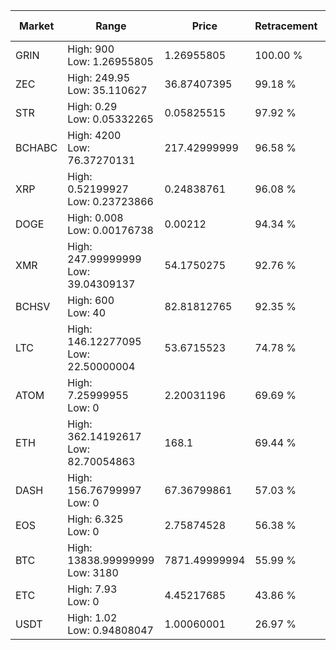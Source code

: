 | Market | Range | Price| Retracement | Doubles to 50% |
| --- | --- | --- | --- | --- |
| GRIN | High: 900<br />Low: 1.26955805 | 1.26955805 | 100.00 % | 354.95 |
| ZEC | High: 249.95<br />Low: 35.110627 | 36.87407395 | 99.18 % | 3.87 |
| STR | High: 0.29<br />Low: 0.05332265 | 0.05825515 | 97.92 % | 2.95 |
| BCHABC | High: 4200<br />Low: 76.37270131 | 217.42999999 | 96.58 % | 9.83 |
| XRP | High: 0.52199927<br />Low: 0.23723866 | 0.24838761 | 96.08 % | 1.53 |
| DOGE | High: 0.008<br />Low: 0.00176738 | 0.00212 | 94.34 % | 2.30 |
| XMR | High: 247.99999999<br />Low: 39.04309137 | 54.1750275 | 92.76 % | 2.65 |
| BCHSV | High: 600<br />Low: 40 | 82.81812765 | 92.35 % | 3.86 |
| LTC | High: 146.12277095<br />Low: 22.50000004 | 53.6715523 | 74.78 % | 1.57 |
| ATOM | High: 7.25999955<br />Low: 0 | 2.20031196 | 69.69 % | 1.65 |
| ETH | High: 362.14192617<br />Low: 82.70054863 | 168.1 | 69.44 % | 1.32 |
| DASH | High: 156.76799997<br />Low: 0 | 67.36799861 | 57.03 % | 1.16 |
| EOS | High: 6.325<br />Low: 0 | 2.75874528 | 56.38 % | 1.15 |
| BTC | High: 13838.99999999<br />Low: 3180 | 7871.49999994 | 55.99 % | 1.08 |
| ETC | High: 7.93<br />Low: 0 | 4.45217685 | 43.86 % | 0.00 |
| USDT | High: 1.02<br />Low: 0.94808047 | 1.00060001 | 26.97 % | 0.00 |
